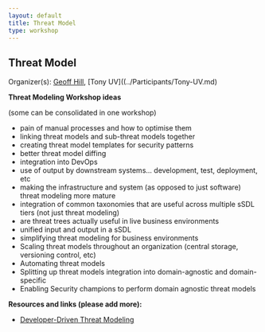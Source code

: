 ```yaml
---
layout: default
title: Threat Model
type: workshop
---
```


## Threat Model

Organizer(s): [Geoff Hill](../Participants/Geoff-Hill.md), [Tony UV]((../Participants/Tony-UV.md)

**Threat Modeling Workshop ideas**

(some can be consolidated in one workshop)

- pain of manual processes and how to optimise them
- linking threat models and sub-threat models together
- creating threat model templates for security patterns
- better threat model diffing
- integration into DevOps
- use of output by downstream systems... development, test, deployment, etc
- making the infrastructure and system (as opposed to just software) threat modeling more mature
- integration of common taxonomies that are useful across multiple sSDL tiers (not just threat modeling)
- are threat trees actually useful in live business environments
- unified input and output in a sSDL
- simplifying threat modeling for business environments
- Scaling threat models throughout an organization (central storage, versioning control, etc)
- Automating threat models
- Splitting up threat models integration into domain-agnostic and domain-specific
- Enabling Security champions to perform domain agnostic threat models


**Resources and links (please add more):**

- [Developer-Driven Threat Modeling](https://www.infoq.com/articles/developer-driven-threat-modeling)
